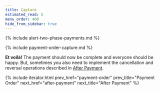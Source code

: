```yaml
---
title: Capture
estimated_read: 5
menu_order: 400
hide_from_sidebar: true
---
```


{% include alert-two-phase-payments.md %}

{% include payment-order-capture.md %}

**Et voilà!** The payment should now be complete and
everyone should be happy. But, sometimes you also need to implement the
cancellation and reversal operations described in [After Payment][after-payment].

{% include iterator.html prev_href="payment-order"
                         prev_title="Payment Order"
                         next_href="after-payment"
                         next_title="After Payment" %}

[after-payment]: /payment-menu/after-payment
